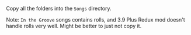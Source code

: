 Copy all the folders into the `Songs` directory.

Note: `In the Groove` songs contains rolls, and 3.9 Plus Redux mod doesn't handle rolls very well. Might be better to just not copy it.